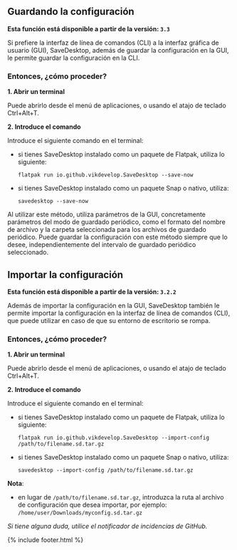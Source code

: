 ## Guardando la configuración

**Esta función está disponible a partir de la versión: `3.3`**

Si prefiere la interfaz de línea de comandos (CLI) a la interfaz gráfica de usuario (GUI), SaveDesktop, además de guardar la configuración en la GUI, le permite guardar la configuración en la CLI.

### Entonces, ¿cómo proceder?
**1. Abrir un terminal**

Puede abrirlo desde el menú de aplicaciones, o usando el atajo de teclado Ctrl+Alt+T.

**2. Introduce el comando**

Introduce el siguiente comando en el terminal:
- si tienes SaveDesktop instalado como un paquete de Flatpak, utiliza lo siguiente:
     ```
     flatpak run io.github.vikdevelop.SaveDesktop --save-now
     ```
- si tienes SaveDesktop instalado como un paquete Snap o nativo, utiliza: 
     ```
     savedesktop --save-now
     ```


Al utilizar este método, utiliza parámetros de la GUI, concretamente parámetros del modo de guardado periódico, como el formato del nombre de archivo y la carpeta seleccionada para los archivos de guardado periódico. Puede guardar la configuración con este método siempre que lo desee, independientemente del intervalo de guardado periódico seleccionado.

## Importar la configuración

**Esta función está disponible a partir de la versión: `3.2.2`**

Además de importar la configuración en la GUI, SaveDesktop también le permite importar la configuración en la interfaz de línea de comandos (CLI), que puede utilizar en caso de que su entorno de escritorio se rompa.

### Entonces, ¿cómo proceder?
**1. Abrir un terminal**

Puede abrirlo desde el menú de aplicaciones, o usando el atajo de teclado Ctrl+Alt+T.

**2. Introduce el comando**

Introduce el siguiente comando en el terminal:
- si tienes SaveDesktop instalado como un paquete de Flatpak, utiliza lo siguiente:
     ```
     flatpak run io.github.vikdevelop.SaveDesktop --import-config /path/to/filename.sd.tar.gz
     ```
- si tienes SaveDesktop instalado como un paquete Snap o nativo, utiliza: 
     ```
     savedesktop --import-config /path/to/filename.sd.tar.gz
     ```

**Nota**:
- en lugar de `/path/to/filename.sd.tar.gz`, introduzca la ruta al archivo de configuración que desea importar, por ejemplo: `/home/user/Downloads/myconfig.sd.tar.gz`

_Si tiene alguna duda, utilice el notificador de incidencias de GitHub._

{% include footer.html %}

